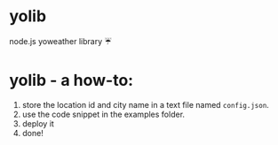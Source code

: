 # yolib
node.js yoweather library :umbrella:


# yolib - a how-to:

1. store the location id and city name in a text file named ``config.json``.
2. use the code snippet in the examples folder.
3. deploy it
4. done!
